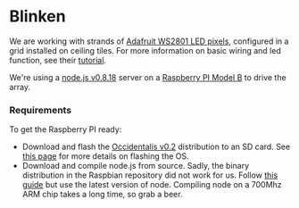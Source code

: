 # Blinken

We are working with strands of [Adafruit WS2801 LED pixels](https://www.adafruit.com/products/322), configured in a grid installed
on ceiling tiles. For more information on basic wiring and led function, see their [tutorial](http://learn.adafruit.com/12mm-led-pixels/).

We're using a [node.js v0.8.18](http://nodejs.org/) server on a [Raspberry PI Model B](http://www.raspberrypi.org/) to drive the array.

### Requirements

To get the Raspberry PI ready:

* Download and flash the [Occidentalis v0.2](http://learn.adafruit.com/adafruit-raspberry-pi-educational-linux-distro/occidentalis-v0-dot-2) distribution
to an SD card. See [this page](http://elinux.org/RPi_Easy_SD_Card_Setup) for more details on flashing the OS.
* Download and compile node.js from source. Sadly, the binary distribution in the Raspbian repository did not work for us. Follow [this guide](https://gist.github.com/3301813) but use the latest version of node. Compiling node on a 700Mhz ARM chip takes a long time, so grab a beer.

